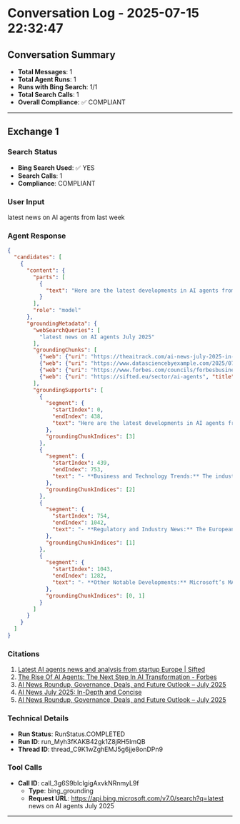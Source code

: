 # Conversation Log - 2025-07-15 22:32:47

## Conversation Summary
- **Total Messages**: 1
- **Total Agent Runs**: 1
- **Runs with Bing Search**: 1/1
- **Total Search Calls**: 1
- **Overall Compliance**: ✅ COMPLIANT

---

## Exchange 1

### Search Status
- **Bing Search Used**: ✅ YES
- **Search Calls**: 1
- **Compliance**: COMPLIANT

### User Input
latest news on AI agents from last week

### Agent Response
```json
{
  "candidates": [
    {
      "content": {
        "parts": [
          {
            "text": "Here are the latest developments in AI agents from the past week (mid-July 2025):\n\n- **Major Funding and Startups:** ElevenLabs and Northzone backed the Spanish AI agent startup Murphy, which raised $15 million to build AI-powered debt collectors. There is a surge in funding for AI agent startups across Europe, with several early-stage companies in the Nordics and elsewhere attracting investor attention. Monzo alumni also raised $13 million for AI customer service agents targeting financial services, aiming for US expansion. Meanwhile, Paris-based Nabla recently raised $70 million to build AI agents for doctors【3:3†source】.\n\n- **Business and Technology Trends:** The industry is shifting from simple automation to agentic AI—systems that can perceive, decide, and act autonomously. These agents are now being integrated into business workflows, with the promise of handling complex tasks without human intervention. This new wave is powered by advances in large language models, orchestration tools, and machine learning, enabling AI agents to proactively manage tasks like scheduling, customer service, and even business trip planning【3:2†source】.\n\n- **Regulatory and Industry News:** The European Commission confirmed that the EU AI Act will roll out on schedule, with new obligations for general-purpose AI models starting in August 2025. In the US, the Senate rejected a proposed 10-year moratorium on state-level AI regulations, signaling a move toward federal standards. Meta has also made headlines by acquiring ScaleAI for $15 billion, aiming to accelerate the development of autonomous AI agents for business productivity【3:1†source】.\n\n- **Other Notable Developments:** Microsoft’s MAI-DxO AI agent outperformed doctors in diagnosing complex medical cases, and Cloudflare introduced a pay-per-crawl model to control AI data access. There is also growing scrutiny over Google’s AI Overviews feature, with EU publishers filing antitrust complaints about its impact on web traffic and competition【3:0†source】【3:1†source】.\n\nThese stories highlight the rapid evolution of AI agents, their growing business impact, and the regulatory attention they are attracting worldwide."
          }
        ],
        "role": "model"
      },
      "groundingMetadata": {
        "webSearchQueries": [
          "latest news on AI agents July 2025"
        ],
        "groundingChunks": [
          {"web": {"uri": "https://theaitrack.com/ai-news-july-2025-in-depth-and-concise/", "title": "AI News July 2025: In-Depth and Concise"}},
          {"web": {"uri": "https://www.datasciencebyexample.com/2025/07/05/ai-news-07-05-2025/", "title": "AI News Roundup, Governance, Deals, and Future Outlook – July 2025"}},
          {"web": {"uri": "https://www.forbes.com/councils/forbesbusinesscouncil/2025/07/10/the-rise-of-ai-agents-the-next-step-in-ai-transformation/", "title": "The Rise Of AI Agents: The Next Step In AI Transformation - Forbes"}},
          {"web": {"uri": "https://sifted.eu/sector/ai-agents", "title": "Latest AI agents news and analysis from startup Europe | Sifted"}}
        ],
        "groundingSupports": [
          {
            "segment": {
              "startIndex": 0,
              "endIndex": 438,
              "text": "Here are the latest developments in AI agents from the past week (mid-July 2025):\n\n- **Major Funding and Startups:** ElevenLabs and Northzone backed the Spanish AI agent startup Murphy, which raised $15 million to build AI-powered debt collectors. There is a surge in funding for AI agent startups across Europe, with several early-stage companies in the Nordics and elsewhere attracting investor attention. Monzo alumni also raised $13 million for AI customer service agents targeting financial services, aiming for US expansion. Meanwhile, Paris-based Nabla recently raised $70 million to build AI agents for doctors"
            },
            "groundingChunkIndices": [3]
          },
          {
            "segment": {
              "startIndex": 439,
              "endIndex": 753,
              "text": "- **Business and Technology Trends:** The industry is shifting from simple automation to agentic AI—systems that can perceive, decide, and act autonomously. These agents are now being integrated into business workflows, with the promise of handling complex tasks without human intervention. This new wave is powered by advances in large language models, orchestration tools, and machine learning, enabling AI agents to proactively manage tasks like scheduling, customer service, and even business trip planning"
            },
            "groundingChunkIndices": [2]
          },
          {
            "segment": {
              "startIndex": 754,
              "endIndex": 1042,
              "text": "- **Regulatory and Industry News:** The European Commission confirmed that the EU AI Act will roll out on schedule, with new obligations for general-purpose AI models starting in August 2025. In the US, the Senate rejected a proposed 10-year moratorium on state-level AI regulations, signaling a move toward federal standards. Meta has also made headlines by acquiring ScaleAI for $15 billion, aiming to accelerate the development of autonomous AI agents for business productivity"
            },
            "groundingChunkIndices": [1]
          },
          {
            "segment": {
              "startIndex": 1043,
              "endIndex": 1282,
              "text": "- **Other Notable Developments:** Microsoft’s MAI-DxO AI agent outperformed doctors in diagnosing complex medical cases, and Cloudflare introduced a pay-per-crawl model to control AI data access. There is also growing scrutiny over Google’s AI Overviews feature, with EU publishers filing antitrust complaints about its impact on web traffic and competition"
            },
            "groundingChunkIndices": [0, 1]
          }
        ]
      }
    }
  ]
}
```

### Citations
1. [Latest AI agents news and analysis from startup Europe | Sifted](https://sifted.eu/sector/ai-agents)
2. [The Rise Of AI Agents: The Next Step In AI Transformation - Forbes](https://www.forbes.com/councils/forbesbusinesscouncil/2025/07/10/the-rise-of-ai-agents-the-next-step-in-ai-transformation/)
3. [AI News Roundup, Governance, Deals, and Future Outlook – July 2025](https://www.datasciencebyexample.com/2025/07/05/ai-news-07-05-2025/)
4. [AI News July 2025: In-Depth and Concise](https://theaitrack.com/ai-news-july-2025-in-depth-and-concise/)
5. [AI News Roundup, Governance, Deals, and Future Outlook – July 2025](https://www.datasciencebyexample.com/2025/07/05/ai-news-07-05-2025/)

### Technical Details
- **Run Status**: RunStatus.COMPLETED
- **Run ID**: run_Myh3fKAKB42gk1Z8jRH5ImQB
- **Thread ID**: thread_C9K1wZghEMJ5g6jje8onDPn9

### Tool Calls
- **Call ID**: call_3g6S9bIcIgigAxvkNRnmyL9f
  - **Type**: bing_grounding
  - **Request URL**: https://api.bing.microsoft.com/v7.0/search?q=latest news on AI agents July 2025

---

